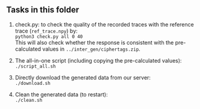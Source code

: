 ## Tasks in this folder

1. check.py: to check the quality of the recorded traces with the reference trace (`ref_trace.npy`) by:  
	`python3 check.py all 0 40`  
   This will also check whether the response is consistent with the pre-calculated values in `../inter_gen/ciphertags.zip`.
   
2. The all-in-one script (including copying the pre-calculated values):  
	`./script_all.sh`  

3. Directly download the generated data from our server:  
	`./download.sh`  

4. Clean the generated data (to restart):  
	`./clean.sh`  


